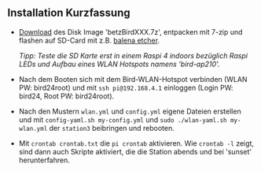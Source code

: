 <!--keywords[Installation_kurz,README]-->

## Installation Kurzfassung

- [Download](https://drive.google.com/drive/folders/11WduKyMzzzmW61bC7l0BlDjjx6e_ImHC?usp=sharing) des Disk Image 'betzBirdXXX.7z', entpacken mit 7-zip und flashen auf SD-Card mit z.B. [balena etcher](https://etcher.balena.io/).

  *Tipp: Teste die SD Karte erst in einem Raspi 4 indoors bezüglich Raspi LEDs und Aufbau eines WLAN Hotspots namens 'bird-ap210'.*

- Nach dem Booten sich mit dem Bird-WLAN-Hotspot verbinden (WLAN PW: bird24root) und mit `ssh pi@192.168.4.1` einloggen (Login PW: bird24, Root PW: bird24root).

- Nach den Mustern `wlan.yml` und `config.yml` eigene Dateien erstellen und mit `config-yaml.sh my-config.yml` und `sudo ./wlan-yaml.sh my-wlan.yml` der `station3` beibringen und rebooten.

- Mit `crontab crontab.txt` die `pi crontab` aktivieren. Wie `crontab -l` zeigt, sind dann auch Skripte aktiviert, die die Station abends und bei 'sunset' herunterfahren.